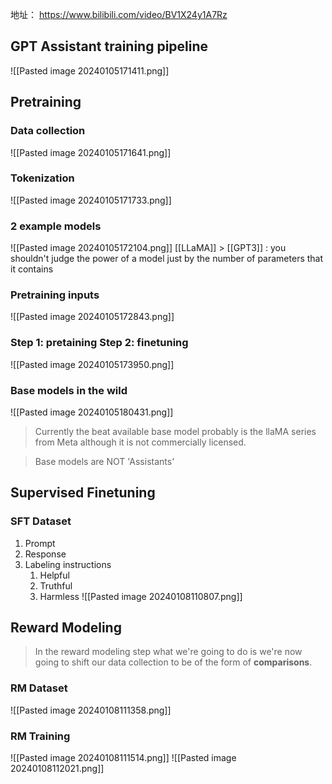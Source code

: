 
地址： https://www.bilibili.com/video/BV1X24y1A7Rz

## GPT Assistant training pipeline
![[Pasted image 20240105171411.png]]

## Pretraining
### Data collection
![[Pasted image 20240105171641.png]]
### Tokenization
![[Pasted image 20240105171733.png]]
### 2 example models
![[Pasted image 20240105172104.png]]
[[LLaMA]] > [[GPT3]] : you shouldn't judge the power of a model just by the number of parameters that it contains
### Pretraining inputs
![[Pasted image 20240105172843.png]]
### Step 1: pretaining Step 2: finetuning
![[Pasted image 20240105173950.png]]
### Base models in the wild
![[Pasted image 20240105180431.png]] 
> Currently the beat available base model probably is the llaMA series from Meta although it is not commercially licensed.

> Base models are NOT 'Assistants'

## Supervised Finetuning
### SFT Dataset
1. Prompt
2. Response
3. Labeling instructions
	1. Helpful
	2. Truthful
	3. Harmless
![[Pasted image 20240108110807.png]]

## Reward Modeling
> In the reward modeling step what we're going to do is we're now going to shift our data collection to be of the form of **comparisons**.
### RM Dataset
![[Pasted image 20240108111358.png]]
### RM Training
![[Pasted image 20240108111514.png]]
![[Pasted image 20240108112021.png]]
